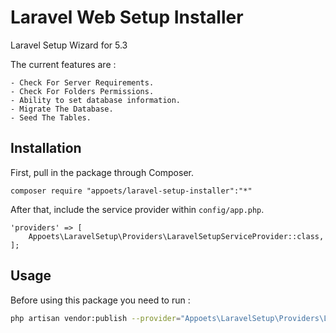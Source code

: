 # Laravel Web Setup Installer
Laravel Setup Wizard for 5.3

The current features are : 

	- Check For Server Requirements.
	- Check For Folders Permissions.
	- Ability to set database information.
	- Migrate The Database.
	- Seed The Tables.
  

## Installation

First, pull in the package through Composer.

```
composer require "appoets/laravel-setup-installer":"*"

```

After that, include the service provider within `config/app.php`.

```
'providers' => [
    Appoets\LaravelSetup\Providers\LaravelSetupServiceProvider::class,
];
```

## Usage

Before using this package you need to run :
```bash
php artisan vendor:publish --provider="Appoets\LaravelSetup\Providers\LaravelSetupServiceProvider"
```
